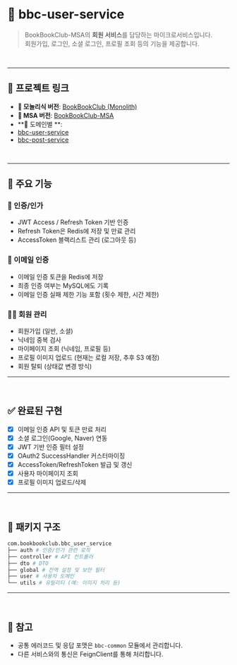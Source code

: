 # 👤 bbc-user-service

> BookBookClub-MSA의 **회원 서비스**를 담당하는 마이크로서비스입니다.  
> 회원가입, 로그인, 소셜 로그인, 프로필 조회 등의 기능을 제공합니다.

<br>

----

## 📌 프로젝트 링크

- **🧱 모놀리식 버전**: [BookBookClub (Monolith)](https://github.com/ddururiiiiiii/bookbookclub)
- **📁 MSA 버전**: [BookBookClub-MSA](https://github.com/ddururiiiiiii/BookBookClub-MSA)
- **📄 도메인별 **:
-   [bbc-user-service](https://github.com/ddururiiiiiii/bbc-user-service)
-   [bbc-post-service]([https://github.com/ddururiiiiiii/bbc-user-service](https://github.com/ddururiiiiiii/bbc-post-service))


<br>

----

## 📌 주요 기능

### 🔐 인증/인가
- JWT Access / Refresh Token 기반 인증
- Refresh Token은 Redis에 저장 및 만료 관리
- AccessToken 블랙리스트 관리 (로그아웃 등)

### 📧 이메일 인증
- 이메일 인증 토큰을 Redis에 저장
- 최종 인증 여부는 MySQL에도 기록
- 이메일 인증 실패 제한 기능 포함 (횟수 제한, 시간 제한)

### 🧑‍💻 회원 관리
- 회원가입 (일반, 소셜)
- 닉네임 중복 검사
- 마이페이지 조회 (닉네임, 프로필 등)
- 프로필 이미지 업로드 (현재는 로컬 저장, 추후 S3 예정)
- 회원 탈퇴 (상태값 변경 방식)

  
----

<br>

## ✅ 완료된 구현

- [x] 이메일 인증 API 및 토큰 만료 처리
- [x] 소셜 로그인(Google, Naver) 연동
- [x] JWT 기반 인증 필터 설정
- [x] OAuth2 SuccessHandler 커스터마이징
- [x] AccessToken/RefreshToken 발급 및 갱신
- [x] 사용자 마이페이지 조회
- [x] 프로필 이미지 업로드/삭제

----

<br>

## 📂 패키지 구조

~~~bash
com.bookbookclub.bbc_user_service
├── auth # 인증/인가 관련 로직
├── controller # API 컨트롤러
├── dto # DTO
├── global # 전역 설정 및 보안 필터
├── user # 사용자 도메인
└── utils # 유틸리티 (예: 이미지 처리 등)
~~~


----

<br>

## 💬 참고

- 공통 에러코드 및 응답 포맷은 `bbc-common` 모듈에서 관리합니다.
- 다른 서비스와의 통신은 FeignClient를 통해 처리합니다.
